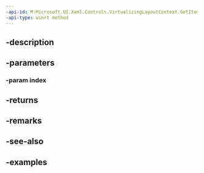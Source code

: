 ```yaml
---
-api-id: M:Microsoft.UI.Xaml.Controls.VirtualizingLayoutContext.GetItemAt(System.Int32)
-api-type: winrt method
---
```


## -description

## -parameters

### -param index

## -returns

## -remarks

## -see-also

## -examples


